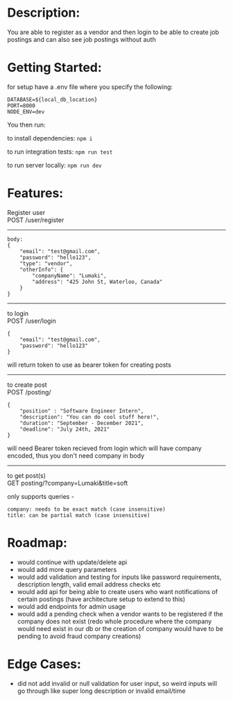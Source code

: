 # Description: #
You are able to register as a vendor and then login to be able to create job postings and can also see job postings without auth

# Getting Started: # 

for setup have a .env file where you specify the following:

```
DATABASE=${local_db_location}
PORT=8000
NODE_ENV=dev
```


You then run:

to install dependencies: 
`npm i`

to run integration tests:
`npm run test`

to run server locally:
`npm run dev`

# Features: #

Register user  
POST /user/register

------

```
body: 
{
    "email": "test@gmail.com",
    "password": "hello123",
    "type": "vendor",
    "otherInfo": {
        "companyName": "Lumaki",
        "address": "425 John St, Waterloo, Canada"
    }
}
```

------

to login  
POST /user/login
```
{
    "email": "test@gmail.com",
    "password": "hello123"
} 
```

will return token to use as bearer token for creating posts

------

to create post  
POST /posting/  

```
{
    "position" : "Software Engineer Intern",
    "description": "You can do cool stuff here!",
    "duration": "September - December 2021",
    "deadline": "July 24th, 2021"
} 
```

will need Bearer token recieved from login which will have company encoded, thus you don't need company in body  

------

to get post(s)  
GET posting/?company=Lumaki&title=soft


only supports queries -
```
company: needs to be exact match (case insensitive)
title: can be partial match (case insensitive) 
```


# Roadmap: #
- would continue with update/delete api
- would add more query parameters
- would add validation and testing for inputs like password requirements, description length, valid email address checks etc
- would add api for being able to create users who want notifications of certain postings (have architecture setup to extend to this)
- would add endpoints for admin usage
- would add a pending check when a vendor wants to be registered if the company does not exist (redo whole procedure where the company would need
exist in our db or the creation of company would have to be pending to avoid fraud company creations)

# Edge Cases: #
- did not add invalid or null validation for user input, so weird inputs will go through like super long description or invalid email/time

